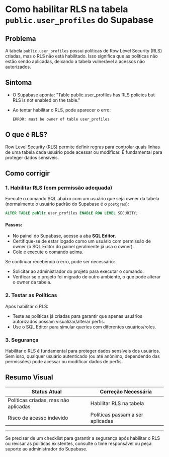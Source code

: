 # Como habilitar RLS na tabela `public.user_profiles` do Supabase

## Problema
A tabela `public.user_profiles` possui políticas de Row Level Security (RLS) criadas, mas o RLS não está habilitado. Isso significa que as políticas não estão sendo aplicadas, deixando a tabela vulnerável a acessos não autorizados.

## Sintoma
- O Supabase aponta: "Table public.user_profiles has RLS policies but RLS is not enabled on the table."
- Ao tentar habilitar o RLS, pode aparecer o erro:
  
  ```
  ERROR: must be owner of table user_profiles
  ```

## O que é RLS?
Row Level Security (RLS) permite definir regras para controlar quais linhas de uma tabela cada usuário pode acessar ou modificar. É fundamental para proteger dados sensíveis.

## Como corrigir

### 1. Habilitar RLS (com permissão adequada)
Execute o comando SQL abaixo com um usuário que seja owner da tabela (normalmente o usuário padrão do Supabase é o `postgres`):

```sql
ALTER TABLE public.user_profiles ENABLE ROW LEVEL SECURITY;
```

#### Passos:
- No painel do Supabase, acesse a aba **SQL Editor**.
- Certifique-se de estar logado como um usuário com permissão de owner (o SQL Editor do painel geralmente já usa o owner).
- Cole e execute o comando acima.

Se continuar recebendo o erro, pode ser necessário:
- Solicitar ao administrador do projeto para executar o comando.
- Verificar se o projeto foi migrado de outro ambiente, o que pode alterar o owner da tabela.

### 2. Testar as Políticas
Após habilitar o RLS:
- Teste as políticas já criadas para garantir que apenas usuários autorizados possam visualizar/alterar perfis.
- Use o SQL Editor para simular queries com diferentes usuários/roles.

### 3. Segurança
Habilitar o RLS é fundamental para proteger dados sensíveis dos usuários. Sem isso, qualquer usuário autenticado (ou até anônimo, dependendo das permissões) pode acessar ou modificar dados de perfis.

## Resumo Visual

| Status Atual | Correção Necessária |
|--------------|--------------------|
| Políticas criadas, mas não aplicadas | Habilitar RLS na tabela |
| Risco de acesso indevido | Políticas passam a ser aplicadas |

---

Se precisar de um checklist para garantir a segurança após habilitar o RLS ou revisar as políticas existentes, consulte o time responsável ou peça suporte ao administrador do Supabase. 